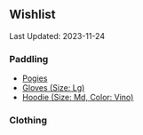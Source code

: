 ## Wishlist
Last Updated: 2023-11-24

### Paddling
- [Pogies](https://www.nrs.com/nrs-clutch-pogies/p79c)
- [Gloves (Size: Lg)](https://www.nrs.com/nrs-mens-hydroskin-gloves/p6wy)
- [Hoodie (Size: Md, Color: Vino)](https://www.nrs.com/nrs-mens-silkweight-hoodie/pdn7)
### Clothing
